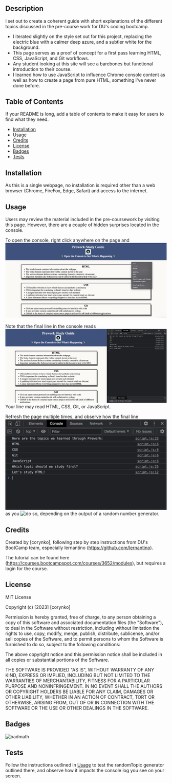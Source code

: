 # <DU Prework Study Guide Webpage>

## Description

I set out to create a coherent guide with short explanations of the different topics discussed in the pre-course work for DU's coding bootcamp.
 - I iterated slightly on the style set out for this project, replacing the electric blue with a calmer deep azure, and a subtler white for the background.
 - This page serves as a proof of concept for a first pass learning HTML, CSS, JavaScript, and Git workflows.
 - Any student looking at this site will see a barebones but functional introduction to their course.
 - I learned how to use JavaScript to influence Chrome console content as well as how to create a page from pure HTML, something I've never done before.

## Table of Contents

If your README is long, add a table of contents to make it easy for users to find what they need.

- [Installation](#installation)
- [Usage](#usage)
- [Credits](#credits)
- [License](#license)
- [Badges](#badges)
- [Tests](#tests)

## Installation

As this is a single webpage, no installation is required other than a web browser (Chrome, FireFox, Edge, Safari) and access to the internet.

## Usage

Users may review the material included in the pre-coursework by visiting this page. However, there are a couple of hidden surprises located in the console.

To open the console, right click anywhere on the page and ![click "inspect."](assets/images/scrnsht_4.png)

Note that the final line in the console reads !["Let's Study XXXX!"](assets/images/scrnsht_1.png) Your line may read HTML, CSS, Git, or JavaScript.

Refresh the page multiple times, and observe how the final line ![changes](assets/images/scrnsht_2.png) as you ![do so](assets/images/scrnsht_3), depending on the output of a random number generator.

## Credits

Created by [corynko], following step by step instructions from DU's BootCamp team, especially lernantino (https://github.com/lernantino). 

The tutorial can be found here (https://courses.bootcampspot.com/courses/3652/modules), but requires a login for the course. 

## License

MIT License

Copyright (c) [2023] [corynko]

Permission is hereby granted, free of charge, to any person obtaining a copy
of this software and associated documentation files (the "Software"), to deal
in the Software without restriction, including without limitation the rights
to use, copy, modify, merge, publish, distribute, sublicense, and/or sell
copies of the Software, and to permit persons to whom the Software is
furnished to do so, subject to the following conditions:

The above copyright notice and this permission notice shall be included in all
copies or substantial portions of the Software.

THE SOFTWARE IS PROVIDED "AS IS", WITHOUT WARRANTY OF ANY KIND, EXPRESS OR
IMPLIED, INCLUDING BUT NOT LIMITED TO THE WARRANTIES OF MERCHANTABILITY,
FITNESS FOR A PARTICULAR PURPOSE AND NONINFRINGEMENT. IN NO EVENT SHALL THE
AUTHORS OR COPYRIGHT HOLDERS BE LIABLE FOR ANY CLAIM, DAMAGES OR OTHER
LIABILITY, WHETHER IN AN ACTION OF CONTRACT, TORT OR OTHERWISE, ARISING FROM,
OUT OF OR IN CONNECTION WITH THE SOFTWARE OR THE USE OR OTHER DEALINGS IN THE
SOFTWARE.

## Badges

![badmath](https://img.shields.io/github/languages/top/nielsenjared/badmath)

## Tests

Follow the instructions outlined in [Usage](#usage) to test the randomTopic generator outlined there, and observe how it impacts the console log you see on your screen.